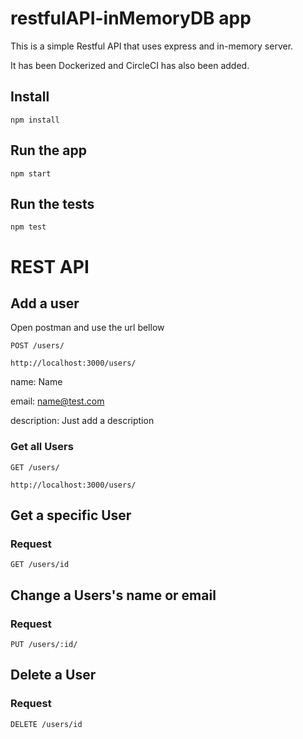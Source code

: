 # restfulAPI-inMemoryDB app

This is a simple Restful API that uses express and in-memory server.

It has been Dockerized and CircleCI has also been added.

## Install

    npm install

## Run the app

    npm start

## Run the tests

    npm test

# REST API

## Add a user
Open postman  and use the url bellow

`POST /users/`

    http://localhost:3000/users/

name: Name

email: name@test.com

description: Just add a description

### Get all Users

`GET /users/`

    http://localhost:3000/users/

## Get a specific User

### Request

`GET /users/id`

## Change a Users's name or email
### Request

`PUT /users/:id/`

## Delete a User

### Request

`DELETE /users/id`


